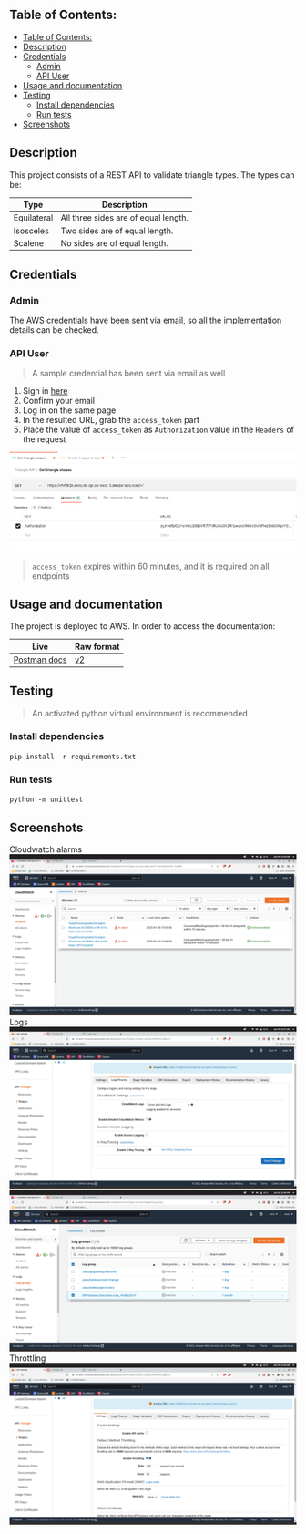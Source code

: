 ## Table of Contents:


- [Table of Contents:](#table-of-contents)
- [Description](#description)
- [Credentials](#credentials)
  - [Admin](#admin)
  - [API User](#api-user)
- [Usage and documentation](#usage-and-documentation)
- [Testing](#testing)
  - [Install dependencies](#install-dependencies)
  - [Run tests](#run-tests)
- [Screenshots](#screenshots)


## Description
This project consists of a REST API to validate triangle types.
The types can be:

| Type        | Description                          |
| ----------- | ------------------------------------ |
| Equilateral | All three sides are of equal length. |
| Isosceles   | Two sides are of equal length.       |
| Scalene     | No sides are of equal length.        |

## Credentials

### Admin
The AWS credentials have been sent via email, so all the implementation details can be checked.

### API User
>A sample credential has been sent via email as well
1. Sign in [here](https://triangle-api.auth.eu-west-3.amazoncognito.com/login?client_id=2bflmmtop8r80gvj6e36ru2ahu&response_type=token&scope=aws.cognito.signin.user.admin+email+openid+phone+profile&redirect_uri=https://triangle-callback)
2. Confirm your email
3. Log in on the same page
4. In the resulted URL, grab the  `access_token` part 
5. Place the value of `access_token` as `Authorization` value in the `Headers` of the request
   
![request](img/request.png)

>`access_token` expires within 60 minutes, and it is required on all endpoints

## Usage and documentation

The project is deployed to AWS. In order to access the documentation:

|Live|Raw format|
|--|--|
|[Postman docs](https://documenter.getpostman.com/view/22809238/2s8ZDeUz3r#e2800e17-50f3-4609-b41f-603039dc7340)|[v2](./triangle%20api.postman_collection.json)|


## Testing
>An activated python virtual environment is recommended
### Install dependencies

    pip install -r requirements.txt

### Run tests
    python -m unittest

## Screenshots
Cloudwatch alarms
![alarms](img/alarms.png)
Logs
![logs](img/logs-1.png)
![logs](img/logs-2-retention-time.png)
Throttling
![throttling](img/throttling.png)
